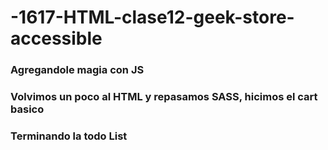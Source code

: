 # -1617-HTML-clase12-geek-store-accessible
### Agregandole magia con JS
### Volvimos un poco al HTML y repasamos SASS, hicimos el cart basico
### Terminando la todo List